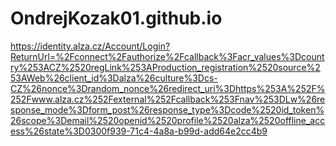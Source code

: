 # OndrejKozak01.github.io
https://identity.alza.cz/Account/Login?ReturnUrl=%2Fconnect%2Fauthorize%2Fcallback%3Facr_values%3Dcountry%253ACZ%2520regLink%253AProduction_registration%2520source%253AWeb%26client_id%3Dalza%26culture%3Dcs-CZ%26nonce%3Drandom_nonce%26redirect_uri%3Dhttps%253A%252F%252Fwww.alza.cz%252Fexternal%252Fcallback%253Fnav%253DLw%26response_mode%3Dform_post%26response_type%3Dcode%2520id_token%26scope%3Demail%2520openid%2520profile%2520alza%2520offline_access%26state%3D0300f939-71c4-4a8a-b99d-add64e2cc4b9
